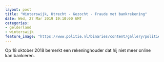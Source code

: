 ```yaml
---
layout: post
title: "Winterswijk, Utrecht - Gezocht - Fraude met bankrekening"
date: Wed, 27 Mar 2019 19:10:00 GMT
categories: 
- gelderland 
- winterswijk 
feature_image: "https://www.politie.nl/binaries/content/gallery/politie/gezocht/verdachten/2019/maart/02-on/2018478815-1.jpg"
---
```


Op 18 oktober 2018 bemerkt een rekeninghouder dat hij niet meer online kan bankieren.
